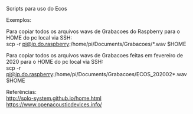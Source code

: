 Scripts para uso do Ecos

Exemplos:  

Para copiar todos os arquivos wavs de Grabacoes do Raspberry para o HOME do pc local via SSH:  
scp -r pi@ip.do.raspberry:/home/pi/Documents/Grabacoes/*.wav $HOME  
  
Para copiar todos os arquivos wavs de Grabacoes feitas em fevereiro de 2020 para o HOME do pc local via SSH:  
scp -r pi@ip.do.raspberry:/home/pi/Documents/Grabacoes/ECOS_202002*.wav $HOME
  
  
Referências:  
http://solo-system.github.io/home.html  
https://www.openacousticdevices.info/  

